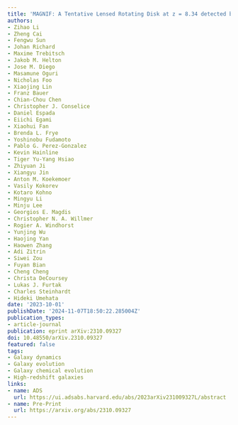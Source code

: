 ```yaml
---
title: 'MAGNIF: A Tentative Lensed Rotating Disk at z = 8.34 detected by JWST NIRCam WFSS with Dynamical Forward Modeling'
authors:
- Zihao Li
- Zheng Cai
- Fengwu Sun
- Johan Richard
- Maxime Trebitsch
- Jakob M. Helton
- Jose M. Diego
- Masamune Oguri
- Nicholas Foo
- Xiaojing Lin
- Franz Bauer
- Chian-Chou Chen
- Christopher J. Conselice
- Daniel Espada
- Eiichi Egami
- Xiaohui Fan
- Brenda L. Frye
- Yoshinobu Fudamoto
- Pablo G. Perez-Gonzalez
- Kevin Hainline
- Tiger Yu-Yang Hsiao
- Zhiyuan Ji
- Xiangyu Jin
- Anton M. Koekemoer
- Vasily Kokorev
- Kotaro Kohno
- Mingyu Li
- Minju Lee
- Georgios E. Magdis
- Christopher N. A. Willmer
- Rogier A. Windhorst
- Yunjing Wu
- Haojing Yan
- Haowen Zhang
- Adi Zitrin
- Siwei Zou
- Fuyan Bian
- Cheng Cheng
- Christa DeCoursey
- Lukas J. Furtak
- Charles Steinhardt
- Hideki Umehata
date: '2023-10-01'
publishDate: '2024-11-07T18:50:22.285004Z'
publication_types:
- article-journal
publication: eprint arXiv:2310.09327
doi: 10.48550/arXiv.2310.09327
featured: false
tags:
- Galaxy dynamics
- Galaxy evolution
- Galaxy chemical evolution
- High-redshift galaxies
links:
- name: ADS
  url: https://ui.adsabs.harvard.edu/abs/2023arXiv231009327L/abstract
- name: Pre-Print
  url: https://arxiv.org/abs/2310.09327
---
```

